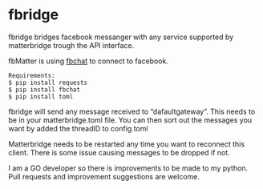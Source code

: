 # fbridge
fbridge bridges facebook messanger with any service supported by matterbridge trough the API interface. 

fbMatter is using [fbchat](https://github.com/carpedm20/fbchat/) to connect to facebook.

```
Requirements:
$ pip install requests
$ pip install fbchat
$ pip install toml
```
fbridge will send any message received to “dafaultgateway”. This needs to be in your matterbridge.toml file. You can then sort out the messages you want by added the threadID to config.toml

Matterbridge needs to be restarted any time you want to reconnect this client. There is some issue causing messages to be dropped if not.

I am a GO developer so there is improvements to be made to my python. Pull requests and improvement suggestions are welcome.
